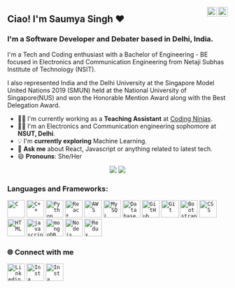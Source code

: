 <a href="https://www.linkedin.com/in/saumyasingh203" target="_blank" rel="nofollow"><img align="right" alt="Saumya's Linkdein" width="22px" src="https://cdn.jsdelivr.net/npm/simple-icons@v3/icons/linkedin.svg" /></a>
<a href="https://www.instagram.com/saumya._.singh" target="_blank" rel="nofollow"><img align="right" alt="Saumya's Insta" width="22px" src="https://cdn.jsdelivr.net/npm/simple-icons@v3/icons/instagram.svg" /></a>

## Ciao! I'm Saumya Singh ❤️
### I'm a Software Developer and Debater based in Delhi, India.
I'm a Tech and Coding enthusiast with a Bachelor of Engineering - BE focused in Electronics and Communication Engineering from Netaji Subhas Institute of Technology (NSIT).

I also represented India and the Delhi University at the Singapore Model United Nations 2019 (SMUN) held at the National University of Singapore(NUS) and won the Honorable Mention Award along with the Best Delegation Award.

- 👨‍💻 I'm currently working as a **Teaching Assistant** at [Coding Ninjas](https://www.codingninjas.com/).
- 👨‍🎓 I'm an Electronics and Communication engineering sophomore at **NSUT, Delhi**.
- 💡 I'm **currently exploring** Machine Learning.
- 💬 **Ask me** about React, Javascript or anything related to latest tech.
- 😄 **Pronouns**: She/Her


<p align = "center">
  <img src = "https://github-readme-stats.vercel.app/api?username=saumyasingh203&count_private=true&show_icons=true&theme=jolly&line_height=30&include_all_commits=true">
  <img src = "https://github-readme-stats.vercel.app/api/top-langs/?username=saumyasingh203&hide=java,php&theme=jolly&langs_count=8">
</p>


### Languages and Frameworks:
<code><img width="40px" src="https://img.icons8.com/color/3x/c-programming.png" title="C"/></code>
<code><img width="40px" src="https://img.icons8.com/color/4x/c-plus-plus-logo.png" title="C++"/></code>
<code><img width="40px" src="https://img.icons8.com/color/4x/000000/python.png" title="Python"/></code>
<code><img width="40px" src="https://img.icons8.com/plasticine/100/000000/react.png" title="React"/></code>
<code><img width="40px" src="https://img.icons8.com/color/48/000000/amazon-web-services.png" title="AWS"/></code>
<code><img width="40px" src="https://img.icons8.com/ios/4x/00758f/mysql-logo.png" title="MySQL"/></code>
<code><img width="40px" src="https://img.icons8.com/dusk/64/000000/database-restore.png" title="Database"/></code>
<code><img width="40px" src="https://img.icons8.com/fluent/8x/github.png" title="GitHub"/></code>
<code><img width="40px" src="https://img.icons8.com/color/2x/git.png" title="Git"/></code>
<code><img width="40px" src="https://img.icons8.com/color/2x/bootstrap.png" title="Bootstrap"/></code>
<code><img width="40px" src="https://img.icons8.com/color/48/000000/css3.png" title="CSS"/></code>
<code><img width="40px" src="https://img.icons8.com/color/48/000000/html-5.png" title="HTML"/></code>
<code><img width="40px" src="https://img.icons8.com/color/48/000000/javascript-logo-1.png" title="javascript"/></code>
<code><img width="40px" src="https://img.icons8.com/color/8x/000000/mongodb.png" title="mongoDB"/></code>
<code><img width="40px" src="https://img.icons8.com/color/8x/000000/nodejs.png" title="Nodejs"/></code>
<code><img width="40px" src="https://img.icons8.com/color/8x/000000/redux.png" title="Redux"/></code>

### 🌐 Connect with me 
<code><img width="40px" href="https://www.linkedin.com/in/saumyasingh203/" src="https://img.icons8.com/color/8x/000000/linkedin.png" title="Linkedin"/></code>
<code><img width="40px" href="https://www.instagram.com/saumya._.singh" src="https://img.icons8.com/fluent/48/000000/instagram-new.png" title="Insta"/></code>
<code><img width="40px" href="mailto:saumya.singh203@gmail.com" src="https://img.icons8.com/fluent/48/000000/gmail.png" title="Insta"/></code>
